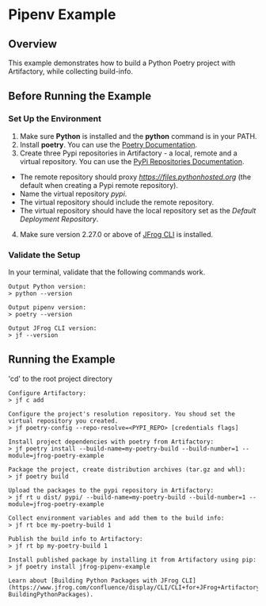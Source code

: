 # Pipenv Example

## Overview
This example demonstrates how to build a Python Poetry project with Artifactory, while collecting build-info.

## Before Running the Example
### Set Up the Environment 
1. Make sure **Python** is installed and the **python** command is in your PATH.
2. Install **poetry**. You can use the [Poetry Documentation](https://python-poetry.org/docs/).
3. Create three Pypi repositories in Artifactory - a local, remote and a virtual repository. You can use the [PyPi Repositories Documentation](https://www.jfrog.com/confluence/display/RTF/PyPI+Repositories).
* The remote repository should proxy *https://files.pythonhosted.org* (the default when creating a Pypi remote repository). 
* Name the virtual repository *pypi*.
* The virtual repository should include the remote repository.
* The virtual repository should have the local repository set as the *Default Deployment Repository*.
4. Make sure version 2.27.0 or above of [JFrog CLI](https://jfrog.com/getcli/) is installed.

### Validate the Setup
In your terminal, validate that the following commands work.
```console
Output Python version:
> python --version

Output pipenv version:
> poetry --version

Output JFrog CLI version:
> jf --version
```

## Running the Example
'cd' to the root project directory

```console
Configure Artifactory:
> jf c add

Configure the project's resolution repository. You shoud set the virtual repository you created.
> jf poetry-config --repo-resolve=<PYPI_REPO> [credentials flags]

Install project dependencies with poetry from Artifactory:
> jf poetry install --build-name=my-poetry-build --build-number=1 --module=jfrog-poetry-example

Package the project, create distribution archives (tar.gz and whl):
> jf poetry build

Upload the packages to the pypi repository in Artifactory:
> jf rt u dist/ pypi/ --build-name=my-poetry-build --build-number=1 --module=jfrog-poetry-example

Collect environment variables and add them to the build info:
> jf rt bce my-poetry-build 1

Publish the build info to Artifactory:
> jf rt bp my-poetry-build 1

Install published package by installing it from Artifactory using pip:
> jf poetry install jfrog-pipenv-example

Learn about [Building Python Packages with JFrog CLI](https://www.jfrog.com/confluence/display/CLI/CLI+for+JFrog+Artifactory#CLIforJFrogArtifactory-BuildingPythonPackages).
